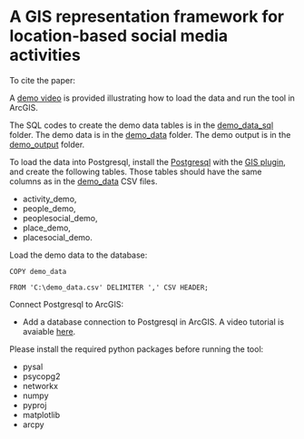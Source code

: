 # A GIS representation framework for location‐based social media activities

To cite the paper:
> 

A [demo video](https://youtu.be/TSARYxwWcCE) is provided illustrating how to load the data and run the tool in ArcGIS.

The SQL codes to create the demo data tables is in the [demo_data_sql](https://github.com/xbwei/lbsocial-tgis/tree/main/demo_data_sql) folder. The demo data is in the [demo_data](https://github.com/xbwei/lbsocial-tgis/tree/main/demo_data) folder. The demo output is in the [demo_output](https://github.com/xbwei/lbsocial-tgis/tree/main/demo_output) folder. 

To load the data into Postgresql, install the [Postgresql](https://www.postgresql.org/) with the [GIS plugin](https://postgis.net/), and create the following tables. Those tables should have the same columns as in the [demo_data](https://github.com/xbwei/lbsocial-tgis/tree/main/demo_data) CSV files.
- activity_demo,
- people_demo,
- peoplesocial_demo,
- place_demo,
- placesocial_demo.

Load the demo data to the database:

`COPY demo_data`

`FROM 'C:\demo_data.csv' DELIMITER ',' CSV HEADER;`

Connect Postgresql to ArcGIS:
- Add a database connection to Postgresql in ArcGIS. A video tutorial is avaiable [here](https://youtu.be/wZj9f8eh8Xw).

Please install the required python packages before running the tool:
- pysal
- psycopg2
- networkx
- numpy
- pyproj
- matplotlib
- arcpy

